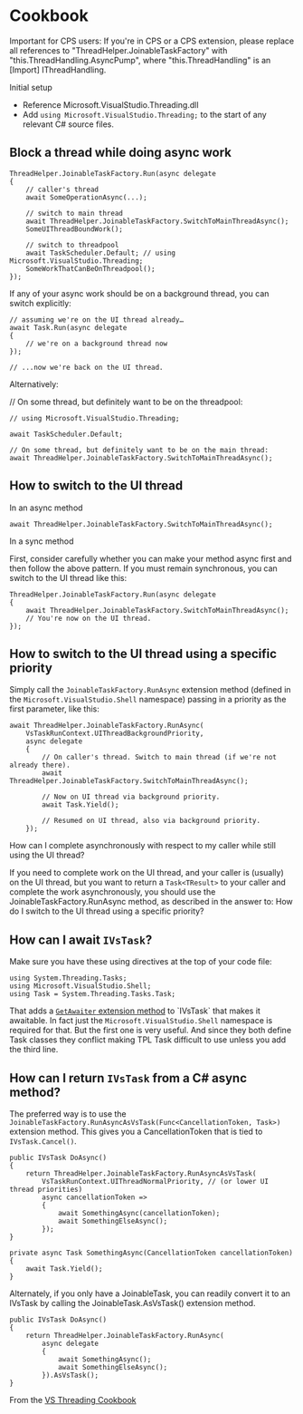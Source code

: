 Cookbook
========

Important for CPS users: If you're in CPS or a CPS extension, please
replace all references to "ThreadHelper.JoinableTaskFactory" with
"this.ThreadHandling.AsyncPump", where "this.ThreadHandling" is an [Import]
IThreadHandling.

Initial setup

- Reference Microsoft.VisualStudio.Threading.dll
- Add `using Microsoft.VisualStudio.Threading;` to the start of any relevant C# source files.

Block a thread while doing async work
---------------------

    ThreadHelper.JoinableTaskFactory.Run(async delegate
    {
        // caller's thread
        await SomeOperationAsync(...);

        // switch to main thread
        await ThreadHelper.JoinableTaskFactory.SwitchToMainThreadAsync();
        SomeUIThreadBoundWork();

        // switch to threadpool
        await TaskScheduler.Default; // using Microsoft.VisualStudio.Threading;
        SomeWorkThatCanBeOnThreadpool();
    });


If any of your async work should be on a background thread, you can switch
explicitly:

    // assuming we're on the UI thread already…
    await Task.Run(async delegate
    {
        // we're on a background thread now
    });

    // ...now we're back on the UI thread.


Alternatively:

// On some thread, but definitely want to be on the threadpool:

	// using Microsoft.VisualStudio.Threading;
    
    await TaskScheduler.Default;

    // On some thread, but definitely want to be on the main thread:
    await ThreadHelper.JoinableTaskFactory.SwitchToMainThreadAsync();

How to switch to the UI thread
-----------------

In an async method

	await ThreadHelper.JoinableTaskFactory.SwitchToMainThreadAsync();

In a sync method

First, consider carefully whether you can make your method async first
and then follow the above pattern. If you must remain synchronous, you
can switch to the UI thread like this:

    ThreadHelper.JoinableTaskFactory.Run(async delegate
    {
        await ThreadHelper.JoinableTaskFactory.SwitchToMainThreadAsync();
        // You're now on the UI thread.
    });

How to switch to the UI thread using a specific priority
--------------------------------

Simply call the `JoinableTaskFactory.RunAsync` extension method (defined in
the `Microsoft.VisualStudio.Shell` namespace) passing in a priority as the
first parameter, like this:

    await ThreadHelper.JoinableTaskFactory.RunAsync(
        VsTaskRunContext.UIThreadBackgroundPriority,
        async delegate
        {
            // On caller's thread. Switch to main thread (if we're not already there).
            await ThreadHelper.JoinableTaskFactory.SwitchToMainThreadAsync();

            // Now on UI thread via background priority.
            await Task.Yield();

			// Resumed on UI thread, also via background priority.
        });

How can I complete asynchronously with respect to my caller while still
using the UI thread?

If you need to complete work on the UI thread, and your caller is
(usually) on the UI thread, but you want to return a `Task<TResult>` to
your caller and complete the work asynchronously, you should use the
JoinableTaskFactory.RunAsync method, as described in the answer to: How
do I switch to the UI thread using a specific priority?

How can I await `IVsTask`?
--------------

Make sure you have these using directives at the top of your code file:

    using System.Threading.Tasks;
    using Microsoft.VisualStudio.Shell;
    using Task = System.Threading.Tasks.Task;
    
That adds a [`GetAwaiter` extension
method](https://msdn.microsoft.com/en-us/library/vstudio/hh598836(v=vs.110).aspx)
to `IVsTask` that makes it awaitable. In fact just the `Microsoft.VisualStudio.Shell`
namespace is required for that. But the first one is very useful. And since
they both define Task classes they conflict making TPL Task difficult to
use unless you add the third line.

How can I return `IVsTask` from a C# async method?
-----------------------------

The preferred way is to use the `JoinableTaskFactory.RunAsyncAsVsTask(Func<CancellationToken,
Task>)` extension method. This gives you a CancellationToken that is tied
to `IVsTask.Cancel()`.

    public IVsTask DoAsync()
    {
        return ThreadHelper.JoinableTaskFactory.RunAsyncAsVsTask(
            VsTaskRunContext.UIThreadNormalPriority, // (or lower UI thread priorities)
            async cancellationToken =>
            {
                await SomethingAsync(cancellationToken);
                await SomethingElseAsync();
            });
    }

	private async Task SomethingAsync(CancellationToken cancellationToken)
    {
    	await Task.Yield();
	}

Alternately, if you only have a JoinableTask, you can readily convert it
to an IVsTask by calling the JoinableTask.AsVsTask() extension method.

    public IVsTask DoAsync()
    {
        return ThreadHelper.JoinableTaskFactory.RunAsync(
            async delegate
            {
                await SomethingAsync();
                await SomethingElseAsync();
            }).AsVsTask();
    }


From the [VS Threading Cookbook](https://microsoft.sharepoint.com/teams/DD_VSIDE/Visual%20Studio%20IDE%20Team%20Wiki/Threading%20Cookbook.aspx)

